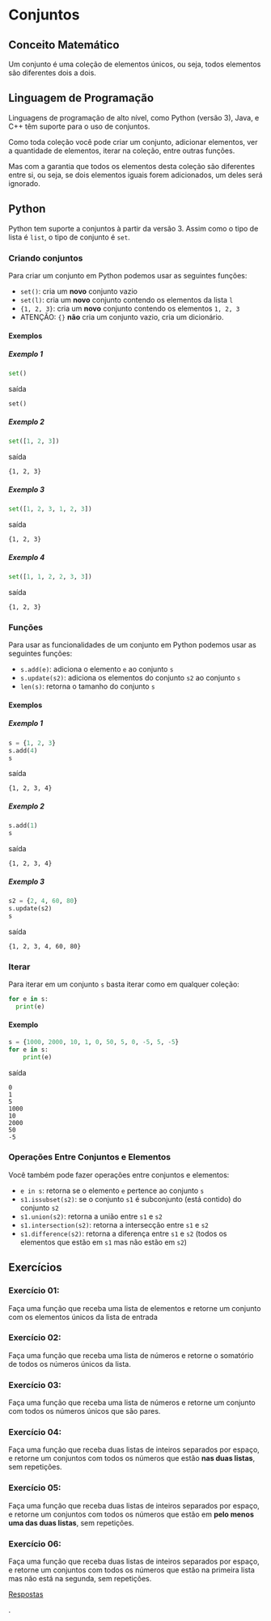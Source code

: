 # Conjuntos

## Conceito Matemático

Um conjunto é uma coleção de elementos únicos, ou seja, todos elementos são diferentes dois a dois.

## Linguagem de Programação

Linguagens de programação de alto nível, como Python (versão 3), Java, e C++ têm suporte para o uso de conjuntos.

Como toda coleção você pode criar um conjunto, adicionar elementos, ver a quantidade de elementos, iterar na coleção, entre outras funções.

Mas com a garantia que todos os elementos desta coleção são diferentes entre si, ou seja, se dois elementos iguais forem adicionados, um deles será ignorado.

## Python

Python tem suporte a conjuntos à partir da versão 3. Assim como o tipo de lista é `list`, o tipo de conjunto é `set`.

### Criando conjuntos

Para criar um conjunto em Python podemos usar as seguintes funções:
- `set()`: cria um **novo** conjunto vazio
- `set(l)`: cria um **novo** conjunto contendo os elementos da lista `l`
- `{1, 2, 3}`: cria um **novo** conjunto contendo os elementos `1, 2, 3`
- ATENÇÃO: `{}` **não** cria um conjunto vazio, cria um dicionário.

#### Exemplos

##### Exemplo 1
```python
set()
```
saída
```
set()
```
##### Exemplo 2
```python
set([1, 2, 3])
```
saída
```
{1, 2, 3}
```
##### Exemplo 3
```python
set([1, 2, 3, 1, 2, 3])
```
saída
```
{1, 2, 3}
```
##### Exemplo 4
```python
set([1, 1, 2, 2, 3, 3])
```
saída
```
{1, 2, 3}
```

### Funções

Para usar as funcionalidades de um conjunto em Python podemos usar as seguintes funções:

- `s.add(e)`: adiciona o elemento `e` ao conjunto `s`
- `s.update(s2)`: adiciona os elementos do conjunto `s2` ao conjunto `s`
- `len(s)`: retorna o tamanho do conjunto `s`


#### Exemplos

##### Exemplo 1
```python
s = {1, 2, 3}
s.add(4)
s
```
saída
```
{1, 2, 3, 4}
```
##### Exemplo 2
```python
s.add(1)
s
```
saída
```
{1, 2, 3, 4}
```
##### Exemplo 3
```python
s2 = {2, 4, 60, 80}
s.update(s2)
s
```
saída
```
{1, 2, 3, 4, 60, 80}
```

### Iterar

Para iterar em um conjunto `s` basta iterar como em qualquer coleção:

``` python
for e in s:
  print(e)
```

#### Exemplo
```python
s = {1000, 2000, 10, 1, 0, 50, 5, 0, -5, 5, -5}
for e in s:
    print(e)
```
saída
```
0
1
5
1000
10
2000
50
-5
```

### Operações Entre Conjuntos e Elementos

Você também pode fazer operações entre conjuntos e elementos:
- `e in s`: retorna se o elemento `e` pertence ao conjunto `s`
- `s1.issubset(s2)`: se o conjunto `s1` é subconjunto (está contido) do conjunto `s2`
- `s1.union(s2)`: retorna a união entre `s1` e `s2`
- `s1.intersection(s2)`: retorna a intersecção entre `s1` e `s2`
- `s1.difference(s2)`: retorna a diferença entre `s1` e `s2` (todos os elementos que estão em `s1` mas não estão em `s2`)

## Exercícios

### Exercício 01:

Faça uma função que receba uma lista de elementos e retorne um conjunto com os elementos únicos da lista de entrada

### Exercício 02:

Faça uma função que receba uma lista de números e retorne o somatório de todos os números únicos da lista.

### Exercício 03:

Faça uma função que receba uma lista de números e retorne um conjunto com todos os números únicos que são pares.


### Exercício 04:

Faça uma função que receba duas listas de inteiros separados por espaço, e retorne um conjuntos com todos os números que estão **nas duas listas**, sem repetições.


### Exercício 05:

Faça uma função que receba duas listas de inteiros separados por espaço, e retorne um conjuntos com todos os números que estão em **pelo menos uma das duas listas**, sem repetições.


### Exercício 06:

Faça uma função que receba duas listas de inteiros separados por espaço, e retorne um conjuntos com todos os números que estão na primeira lista mas não está na segunda, sem repetições.




[Respostas](https://github.com/viniciusdenovaes/Unip222IPE/tree/master/lab07)







.
